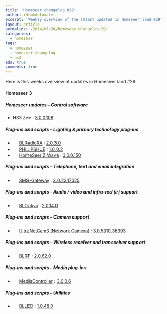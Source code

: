 ```yaml
---
title: 'Homeseer changelog #29'
author: iHomeAutomate
excerpt: 'Weekly overview of the latest updates in Homeseer land #29'
layout: article
permalink: /2014/07/20/homeseer-changelog-29/
categories:
  - homeseer
tags:
  - homeseer
  - homeseer_changelog
  - hs3
ads: true
comments: true  
---
```

Here is this weeks overview of updates in Homeseer land #29.

#### Homeseer 3

##### Homeseer updates &#8211; Control software

  * HS3 Zee : [3.0.0.106][1]

##### Plug-ins and scripts &#8211; Lighting & primary technology plug-ins

  * <img src="http://dl.dropbox.com/u/7088674/Homeseer3/BladeLogo.gif" width="16" height="16" /> [BLRadioRA][2] : [2.0.3.0][3]
  * <img src="http://downloads.smartercontrol.net/hs3plugins/hue72.png" width="16" height="16" /> [﻿PHILIPSHUE][4] : [1.0.0.2][5]
  * <img src="http://homeseer.com/updates3/icons/Plug-In.gif" width="16" height="16" /> [HomeSeer Z-Wave][6] : [3.0.0.150][7]

##### Plug-ins and scripts &#8211; Telephone, text and email integration

  * <img src=" http://www.highpeak.co.za/updates3/icons/SMS-Gateway.jpg" width="16" height="16" /> [SMS-Gateway][8] : [3.0.23.17025][9]

##### Plug-ins and scripts &#8211; Audio / video and infra-red (ir) support

  * <img src="http://dl.dropbox.com/u/7088674/Homeseer3/BladeLogo.gif" width="16" height="16" /> [BLOnkyo][10] : [2.0.14.0][11]

##### Plug-ins and scripts &#8211; Camera support 

  * <img src="http://www.automatedhomeonline.com/HomeSeer3/hspi_ultranetcam3.png" width="16" height="16" /> [UltraNetCam3 (Network Camera)][12] : [3.0.5310.36393][13]

##### Plug-ins and scripts &#8211; Wireless receiver and transceiver support

  * <img src="http://dl.dropbox.com/u/7088674/Homeseer3/BladeLogo.gif" width="16" height="16" /> [BLRF][14] : [2.0.62.0][15]

##### Plug-ins and scripts &#8211; Media plug-ins

  * <img src="http://homeseer.com/updates3/icons/dlna.png" width="16" height="16" /> [MediaController][16] : [3.0.0.6][17]

##### Plug-ins and scripts &#8211; Utilities

  * <img src="http://dl.dropbox.com/u/7088674/Homeseer3/BladeLogo.gif" width="16" height="16" /> [BLLED][18] : [1.0.48.0][19]

 [1]: http://www.homeseer.com/updates3/hslinux_zee_3_0_0_106.tar.gz "Download"
 [2]: http://dl.dropbox.com/u/7088674/Homeseer3/BLRadioRA/BLRadioRA.htm
 [3]: http://dl.dropbox.com/u/7088674/Homeseer3/BLRadioRA/BLRadioRA_2-0-3-0.zip "Download"
 [4]: http://downloads.smartercontrol.net/hs3plugins/hue.html
 [5]: http://downloads.smartercontrol.net/hs3plugins/HUE_1-0-0-2.zip "Download"
 [6]: http://homeseer.com/updates3/descriptions/Z-Wave.htm
 [7]: http://homeseer.com/updates3/HSPI_ZWave_3.0.0.150.zip "Download"
 [8]: http://www.highpeak.co.za/updates3/SMS-Gateway_INFO.html
 [9]: http://www.highpeak.co.za/updates3/SMS-Gateway_3.0.23.17025.ZIP "Download"
 [10]: http://dl.dropbox.com/u/7088674/Homeseer3/BLOnkyo/BLOnkyo.htm
 [11]: http://dl.dropbox.com/u/7088674/Homeseer3/BLOnkyo/BLOnkyo_2-0-14-0.zip "Download"
 [12]: http://www.automatedhomeonline.com/HomeSeer3/hspi_ultranetcam3.htm
 [13]: http://www.automatedhomeonline.com/HomeSeer3/HSPI_ULTRANETCAM3_3.0.5310.36393.zip "Download"
 [14]: http://dl.dropbox.com/u/7088674/Homeseer3/BLRF/BLRF.htm
 [15]: http://dl.dropbox.com/u/7088674/Homeseer3/BLRF/BLRF_2-0-62-0.zip "Download"
 [16]: http://board.homeseer.com/showthread.php?t=167644
 [17]: http://homeseer.com/updates3rd3/MediaControllerv3_0_0_6.zip "Download"
 [18]: http://dl.dropbox.com/u/7088674/Homeseer3/BLLED/BLLED.htm
 [19]: http://dl.dropbox.com/u/7088674/Homeseer3/BLLED/BLLED_1-0-48-0.zip "Download"
